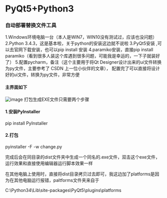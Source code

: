 # PyQt5+Python3

### 自动部署替换文件工具
1.Windows环境电脑一台（本人是WIN7，WIN10没有测试过，应该也没问题）
2.Python 3.4.3，这是基本啦，关于python的安装这边就不说啦
3.PyQt5安装 ,可以去官网下载安装，也可以pip install 安装
4.paramiko安装，直接pip install paramiko（看到很多人装这个库遇到很多问题，可能我是幸运的，一下子就装好了）
5.配置pycharm，备注（这个主要用于将Qt Designer设计出来的ui文件转换为py文件，主要参考了 CSDN 上一位小伙伴的文章），
配置完了可以直接将设计好的ui文件，转换为py文件，非常方便

#### 主界面如下
![image](https://github.com/NJ-zero/PyQt5-/edit/master/jiemian.png)
打包生成EXE文件只需要两个步骤

#### 1.安装PyInstaller

pip install PyInstaller

#### 2.打包
pyinstaller -F -w  change.py

完成后会在同目录的dist文件夹中生成一个同名的.exe文件，双击这个exe文件，运行效果和直接使用编辑器运行脚本效果一样

在其他电脑上使用时，直接将dist目录拷贝过去即可，我这边加了platforms是因为在其他电脑运行报错，paltforms文件夹来自于

C:\Python34\Lib\site-packages\PyQt5\plugins\platforms
